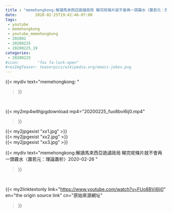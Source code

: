```yaml
---
title : "memehongkong:解讀馬來西亞詭譎政局 睇完呢條片就不會再一頭霧水〈蕭若元：理論蕭析〉2020-02-26 "
date:        2020-02-25T19:42:46-07:00
tags:
 - youtube
 - memehongkong
 - youtube_memehongkong
 - 202002
 - 20200225
 - 20200225_19
categories:
 - 20200225
#icon:        "fas fa-lock-open"
#resImgTeaser: teaserpics/wikipedia.org/emacs-jokes.png
---
```


{{< mydiv text="memehongkong: "
>}}
<br>


{{< my2mp4withjpgdownload mp4="20200225_fuo8bvi6ij0.mp4"
>}}

{{< my2jpgexist "xx1.jpg" >}}<br>
{{< my2jpgexist "xx2.jpg" >}}<br>
{{< my2jpgexist "xx3.jpg" >}}<br>



{{< mydiv text="memehongkong:解讀馬來西亞詭譎政局 睇完呢條片就不會再一頭霧水〈蕭若元：理論蕭析〉2020-02-26 "
>}}
<br>

{{< my2linktextonly link="https://www.youtube.com/watch?v=FUo8BVi6Ij0"
en="the origin source link" cn="原始來源網址"
>}}


<br>

